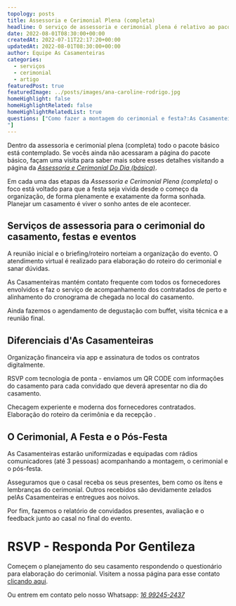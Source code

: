 ```yaml
---
topology: posts
title: Assessoria e Cerimonial Plena (completa)
headline: O serviço de assessoria e cerimonial plena é relativo ao pacote básico dos serviços d'As Casamenteiras.
date: 2022-08-01T08:30:00+00:00
createdAt: 2022-07-11T22:17:20+00:00
updatedAt: 2022-08-01T08:30:00+00:00
author: Equipe As Casamenteiras
categories:
  - serviços
  - cerimonial
  - artigo
featuredPost: true
featuredImage: ../posts/images/ana-caroline-rodrigo.jpg
homeHighlight: false
homeHighlightRelated: false
homeHighlightRelatedList: true
questions: ["Como fazer a montagem do cerimonial e festa?:As Casamenteiras cria um grupo no WhatsApp com todos os fornecedores envolvidos para compartilhamento dos roteiros e cronograma. Além disso, estaremos em contato constante com cada fornecedor para construção do cronograma de chegada e montagem no local do casamento e festa.
"]
---
```


Dentro da assessoria e cerimonial plena (completa) todo o pacote básico está contemplado. Se vocês ainda não acessaram a página do pacote básico, façam uma visita para saber mais sobre esses detalhes visitando a página da [_Assessoria e Cerimonial Do Dia (básica)_](/assessoria-cerimonial-basica-dia).

Em cada uma das etapas da _Assessoria e Cerimonial Plena (completa)_ o foco está voltado para que a festa seja vivida desde o começo da organização, de forma plenamente e exatamente da forma sonhada. Planejar um casamento é viver o sonho antes de ele acontecer.

## Serviços de assessoria para o cerimonial do casamento, festas e eventos

A reunião inicial e o briefing/roteiro norteiam a organização do evento. O atendimento virtual é realizado para elaboração do roteiro do cerimonial e sanar dúvidas.

As Casamenteiras mantém contato frequente com todos os fornecedores envolvidos e faz o serviço de acompanhamento dos contratados de perto e alinhamento do cronograma de chegada no local do casamento.

Ainda fazemos o agendamento de degustação com buffet, visita técnica e a reunião final.

## Diferenciais d'As Casamenteiras

Organização financeira via app e assinatura de todos os contratos digitalmente.

RSVP com tecnologia de ponta - enviamos um QR CODE com informações do casamento para cada convidado que deverá apresentar no dia do casamento.

Checagem experiente e moderna dos fornecedores contratados. Elaboração do roteiro da cerimônia e da recepção .

## O Cerimonial, A Festa e o Pós-Festa

As Casamenteiras estarão uniformizadas e equipadas com rádios comunicadores (até 3 pessoas) acompanhando a montagem, o cerimonial e o pós-festa.

Asseguramos que o casal receba os seus presentes, bem como os ítens e lembranças do cerimonial. Outros recebidos são devidamente zelados pelAs Casamenteiras e entregues aos noivos.

Por fim, fazemos o relatório de convidados presentes, avaliação e o feedback junto ao casal no final do evento.

# RSVP - Responda Por Gentileza

Começem o planejamento do seu casamento respondendo o questionário para elaboração do cerimonial. Visitem a nossa página para esse contato [clicando aqui](/rsvp-contato).

Ou entrem em contato pelo nosso Whatsapp: [_16 99245-2437_](https://web.whatsapp.com/send?phone=5516992452437)
